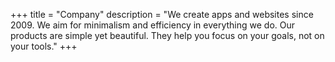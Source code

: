 +++
title = "Company"
description = "We create apps and websites since 2009. We aim for minimalism and efficiency in everything we do. Our products are simple yet beautiful. They help you focus on your goals, not on your tools."
+++
